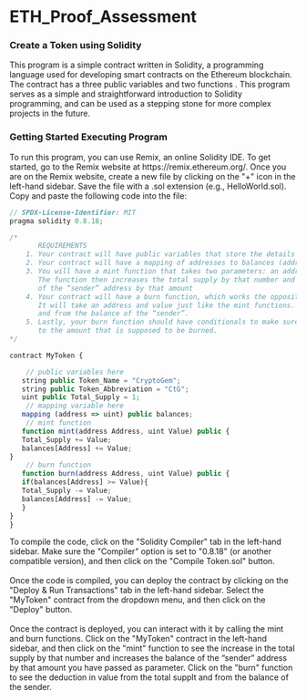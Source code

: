 # ETH_Proof_Assessment
<h3>Create a Token using Solidity</h3>
This program is a simple contract written in Solidity, a programming language used for developing smart contracts on the Ethereum blockchain. The contract has a three public variables and two functions . This program serves as a simple and straightforward introduction to Solidity programming, and can be used as a stepping stone for more complex projects in the future.
<h3>Getting Started Executing Program</h3>
To run this program, you can use Remix, an online Solidity IDE. To get started, go to the Remix website at https://remix.ethereum.org/.
Once you are on the Remix website, create a new file by clicking on the "+" icon in the left-hand sidebar. Save the file with a .sol extension (e.g., HelloWorld.sol). Copy and paste the following code into the file:

```javascript
// SPDX-License-Identifier: MIT
pragma solidity 0.8.18;

/*
       REQUIREMENTS
    1. Your contract will have public variables that store the details about your coin (Token Name, Token Abbrv., Total Supply)
    2. Your contract will have a mapping of addresses to balances (address => uint)
    3. You will have a mint function that takes two parameters: an address and a value. 
       The function then increases the total supply by that number and increases the balance 
       of the “sender” address by that amount
    4. Your contract will have a burn function, which works the opposite of the mint function, as it will destroy tokens. 
       It will take an address and value just like the mint functions. It will then deduct the value from the total supply 
       and from the balance of the “sender”.
    5. Lastly, your burn function should have conditionals to make sure the balance of "sender" is greater than or equal 
       to the amount that is supposed to be burned.
*/

contract MyToken {

    // public variables here
   string public Token_Name = "CryptoGem";
   string public Token_Abbreviation = "CtG";
   uint public Total_Supply = 1;
    // mapping variable here
   mapping (address => uint) public balances;
    // mint function
   function mint(address Address, uint Value) public {
   Total_Supply += Value;
   balances[Address] += Value;
}
    // burn function
   function burn(address Address, uint Value) public {
   if(balances[Address] >= Value){
   Total_Supply -= Value;
   balances[Address] -= Value;
   }
}
}
```
To compile the code, click on the "Solidity Compiler" tab in the left-hand sidebar. Make sure the "Compiler" option is set to "0.8.18" (or another compatible version), and then click on the "Compile Token.sol" button.
<br><br>
Once the code is compiled, you can deploy the contract by clicking on the "Deploy & Run Transactions" tab in the left-hand sidebar. Select the "MyToken" contract from the dropdown menu, and then click on the "Deploy" button.
<br><br>
Once the contract is deployed, you can interact with it by calling the mint and burn functions. Click on the "MyToken" contract in the left-hand sidebar, and then click on the "mint" function to see the increase in the total supply by that number and increases the balance of the “sender” address by that amount you have passed as parameter. Click on the "burn" function to see the deduction in value from the total supplt and from the balance of the sender.
